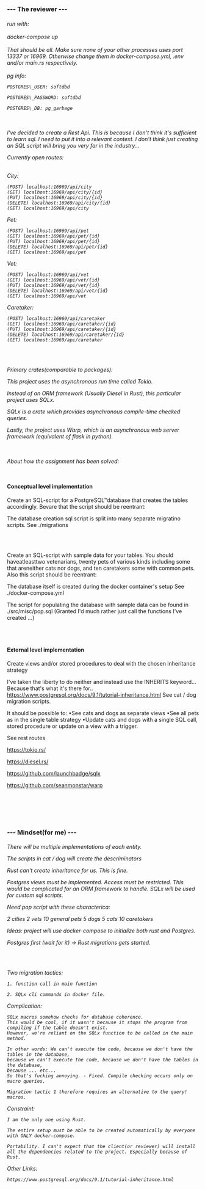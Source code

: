 
<h3>--- The reviewer ---</h3>

<h6>
run with: 
<br><br>
docker-compose up
<br><br>
That should be all. Make sure none of your other processes uses port 13337 or 16969. Otherwise change them in docker-compose.yml, .env and/or main.rs respectively.
<br><br>
pg info:

    POSTGRES\_USER: softdbd 

    POSTGRES\_PASSWORD: softdbd 

    POSTGRES\_DB: pg_garbage


<br><br>
I've decided to create a Rest Api. This is because I don't think it's sufficient to learn sql. I need to put it into a relevant context. I don't think just creating an SQL script will bring you very far in the industry...

Currently open routes:
<br><br>

City:

    (POST) localhost:16969/api/city
    (GET) localhost:16969/api/city/{id}
    (PUT) localhost:16969/api/city/{id}
    (DELETE) localhost:16969/api/city/{id}
    (GET) localhost:16969/api/city

Pet:

    (POST) localhost:16969/api/pet
    (GET) localhost:16969/api/pet/{id}
    (PUT) localhost:16969/api/pet/{id}
    (DELETE) localhost:16969/api/pet/{id}
    (GET) localhost:16969/api/pet

Vet:

    (POST) localhost:16969/api/vet
    (GET) localhost:16969/api/vet/{id}
    (PUT) localhost:16969/api/vet/{id}
    (DELETE) localhost:16969/api/vet/{id}
    (GET) localhost:16969/api/vet

Caretaker:

    (POST) localhost:16969/api/caretaker
    (GET) localhost:16969/api/caretaker/{id}
    (PUT) localhost:16969/api/caretaker/{id}
    (DELETE) localhost:16969/api/caretaker/{id}
    (GET) localhost:16969/api/caretaker
 

<br><br>

Primary crates(comparable to packages):

This project uses the asynchronous run time called Tokio. 

Instead of an ORM framework (Usually Diesel in Rust), this particular project uses SQLx. 

SQLx is a crate which provides asynchronous compile-time checked queries. 

Lastly, the project uses Warp, which is an asynchronous web server framework (equivalent of flask in python).


<br><br>
About how the assignment has been solved:
<br><br>

<h4> Conceptual level implementation </h4>


Create an SQL-script for a PostgreSQL™database that creates the tables accordingly. Bevare that the script should be reentrant:

The database creation sql script is split into many separate migratino scripts.
See ./migrations

<br><br>

Create an SQL-script with sample data for your tables. You should haveatleasttwo vetenarians, twenty pets of various kinds including some that areneither cats nor dogs, and ten caretakers some with common pets. Also this script should be reentrant:

The database itself is created during the docker container's setup
See ./docker-compose.yml

The script for populating the database with sample data can be found in ./src/misc/pop.sql
(Granted I'd much rather just call the functions I've created ...)

<br><br>

<h4> External level implementation </h4>

Create views and/or stored procedures to deal with the chosen inheritance strategy

I've taken the liberty to do neither and instead use the INHERITS keyword... Because that's what it's there for..
https://www.postgresql.org/docs/9.1/tutorial-inheritance.html
See cat / dog migration scripts.

It should be possible to:
•See cats and dogs as separate views
•See all pets as in the single table strategy
•Update cats and dogs with a single SQL call, stored procedure or update on a view with a trigger.

See rest routes












https://tokio.rs/ 

https://diesel.rs/ 

https://github.com/launchbadge/sqlx 

https://github.com/seanmonstar/warp

<br>
<br>
<br>
<br>



</h6>

<h3> --- Mindset(for me) --- </h3>


<h6>

There will be multiple implementations of each entity.

The scripts in cat / dog will create the descriminators

Rust can't create inheritance for us. This is fine.

Postgres views must be implemented. Access must be restricted. This would be complicated for an ORM framework to handle. SQLx will be used for custom sql scripts.

Need pop script with these characterica:

2 cities
2 vets
10 general pets
5 dogs
5 cats
10 caretakers



Ideas: project will use docker-compose to initialize both rust and Postgres.

Postgres first (wait for it) -\> Rust migrations gets started.

<br><br>

Two migration tactics: 

    1. function call in main function 
    
    2. SQLx cli commands in docker file.

Complication: 

    SQLx macros somehow checks for database coherence. 
    This would be cool, if it wasn't because it stops the program from compiling if the table doesn't exist. 
    However, we're reliant on the SQLx function to be called in the main method.

    In other words: We can't execute the code, because we don't have the tables in the database,
    because we can't execute the code, because we don't have the tables in the database,
    because ... etc...
    So that's fucking annoying. - Fixed. Compile checking occurs only on macro queries.

    Migration tactic 1 therefore requires an alternative to the query! macros. 

Constraint: 

    I am the only one using Rust.

    The entire setup must be able to be created automatically by everyone with ONLY docker-compose.

    Portability. I can't expect that the client(or reviewer) will install all the dependencies related to the project. Especially because of Rust.


Other Links:

    https://www.postgresql.org/docs/9.1/tutorial-inheritance.html





</h6>